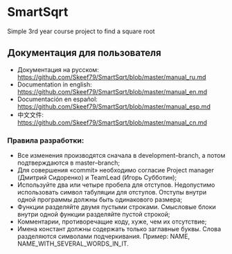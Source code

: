 # SmartSqrt

Simple 3rd year course project to find a square root 

## Документация для пользователя

- Документация на русском: https://github.com/Skeef79/SmartSqrt/blob/master/manual_ru.md
- Documentation in english: https://github.com/Skeef79/SmartSqrt/blob/master/manual_en.md
- Documentación en español: https://github.com/Skeef79/SmartSqrt/blob/master/manual_esp.md
- 中文文件: https://github.com/Skeef79/SmartSqrt/blob/master/manual_cn.md

### Правила разработки: 
- Все изменения производятся сначала в development–branch, а потом подтверждаются в master–branch;
- Для совершения «commit» необходимо согласие Project manager (Дмитрий Сидоренко) и TeamLead (Игорь Субботин);
- Используйте два или четыре пробела для отступов. Недопустимо использовать символ табуляции для отступов. Отступы внутри одной программы должны быть одинакового размера;
- Функции разделяйте двумя пустыми строками. Смысловые блоки внутри одной функции разделяйте пустой строкой;
- Комментарии, противоречащие коду, хуже, чем их отсутствие;
- Имена констант должны содержать только заглавные буквы. Слова разделяются символами подчеркивания. Пример: NAME, NAME_WITH_SEVERAL_WORDS_IN_IT.

